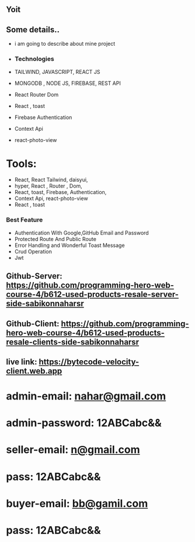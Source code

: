 <!-- my project name -->
## Yoit


<!-- About this project -->

## Some details..
- i am going to describe about mine project
- ### Technologies
- TAILWIND, JAVASCRIPT, REACT JS 
- MONGODB , NODE JS, FIREBASE,   REST API

- React Router Dom
- React , toast
- Firebase Authentication
- Context Api
- react-photo-view

# Tools: 
- React, React Tailwind,  daisyui, 
- hyper, React , Router , Dom, 
- React, toast, Firebase, Authentication, 
- Context Api, react-photo-view
- React , toast


### Best Feature

- Authentication With Google,GitHub Email and Password
- Protected Route And Public Route 
- Error Handling and Wonderful Toast Message
- Crud Operation
- Jwt


<!-- server link -->

## Github-Server: https://github.com/programming-hero-web-course-4/b612-used-products-resale-server-side-sabikonnaharsr

<!-- my project client link -->
## Github-Client:  https://github.com/programming-hero-web-course-4/b612-used-products-resale-clients-side-sabikonnaharsr

<!-- here is my live link of my project -->
## live link: https://bytecode-velocity-client.web.app

# admin-email: nahar@gmail.com
# admin-password: 12ABCabc&&

# seller-email: n@gmail.com
# pass: 12ABCabc&&

# buyer-email: bb@gamil.com
# pass: 12ABCabc&&

